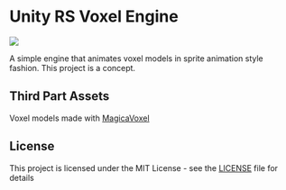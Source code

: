 # Unity RS Voxel Engine

<img src="https://img.shields.io/badge/ver-0.0.5--alpha-red.svg"></img>

A simple engine that animates voxel models in sprite animation style fashion. This project is a concept.

## Third Part Assets
Voxel models made with [MagicaVoxel](https://ephtracy.github.io/)


## License

This project is licensed under the MIT License - see the [LICENSE](LICENSE) file for details
